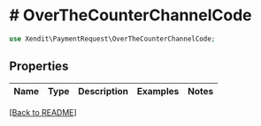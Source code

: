 # # OverTheCounterChannelCode


```php
use Xendit\PaymentRequest\OverTheCounterChannelCode;
```

## Properties

Name | Type | Description | Examples | Notes
------------ | ------------- | ------------- | ------------- | ------------- 

[[Back to README]](../../README.md)
